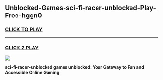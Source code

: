 
## Unblocked-Games-sci-fi-racer-unblocked-Play-Free-hggn0
<h3>
<a href="https://premium76.site?title=sci-fi-racer-unblocked&ref=21A">CLICK TO PLAY</a></h3>
<hr>

<h3>
<a href="https://premium76.site?title=sci-fi-racer-unblocked&ref=21A">CLICK 2 PLAY</a>
  
</h3>

<a href="https://premium76.site?title=sci-fi-racer-unblocked&ref=21A"><img src="https://clearcache.store/games.png"></a>


**sci-fi-racer-unblocked games unblocked: Your Gateway to Fun and Accessible Online Gaming**
